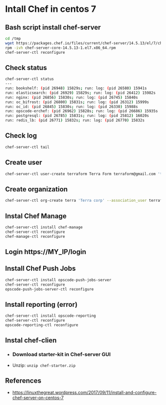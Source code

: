 # Intall Chef  in centos 7

## Bash script install chef-server
```bash
cd /tmp
wget https://packages.chef.io/files/current/chef-server/14.5.13/el/7/chef-server-core-14.5.13-1.el7.x86_64.rpm
rpm -ivh chef-server-core-14.5.13-1.el7.x86_64.rpm
chef-server-ctl reconfigure
```

## Check status
```bash
chef-server-ctl status
---
run: bookshelf: (pid 26948) 15829s; run: log: (pid 26580) 15941s
run: elasticsearch: (pid 26929) 15829s; run: log: (pid 26412) 15982s
run: nginx: (pid 26856) 15830s; run: log: (pid 26745) 15840s
run: oc_bifrost: (pid 26800) 15831s; run: log: (pid 26312) 15999s
run: oc_id: (pid 26845) 15830s; run: log: (pid 26330) 15988s
run: opscode-erchef: (pid 26962) 15828s; run: log: (pid 26686) 15935s
run: postgresql: (pid 26785) 15831s; run: log: (pid 25812) 16020s
run: redis_lb: (pid 26771) 15832s; run: log: (pid 26770) 15832s
```

## Check log
```bash
chef-server-ctl tail
```

## Create user
```bash
chef-server-ctl user-create terraform Terra Form terraform@gmail.com 'terraform123' --filename terraform.pem
```

## Create organization
```bash
chef-server-ctl org-create terra 'Terra corp' --association_user terraform --filename terra-validator.pem
```

## Instal Chef Manage
```bash
chef-server-ctl install chef-manage
chef-server-ctl reconfigure
chef-manage-ctl reconfigure
```

## Login https://MY_IP/login

## Install Chef Push Jobs
```bash
chef-server-ctl install opscode-push-jobs-server
chef-server-ctl reconfigure
opscode-push-jobs-server-ctl reconfigure
```

## Install reporting (error)
```bash
chef-server-ctl install opscode-reporting
chef-server-ctl reconfigure
opscode-reporting-ctl reconfigure
```

## Instal chef-clien
- ### Download starter-kit in Chef-server GUI
- Unzip: `unzip chef-starter.zip`

## References
- https://linuxthegreat.wordpress.com/2017/09/11/install-and-configure-chef-server-on-centos-7
